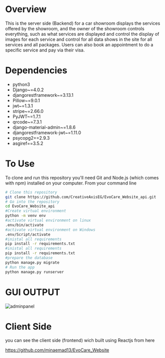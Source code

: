 # Overview


This is the server side (Backend) for a car showroom displays the services offered by the showroom, and the owner of the showroom controls everything, such as what services are displayed and control the display of images for each service and control for all data shows in the site for all services and all packages. Users can also book an appointment to do a specific service and pay via their visa.


# Dependencies

- python3
- Django~=4.0.2
- djangorestframework~=3.13.1
- Pillow~=9.0.1
- jwt~=1.3.1
- stripe~=2.66.0
- PyJWT~=1.7.1
- qrcode~=7.3.1
- django-material-admin~=1.8.6
- djangorestframework-jwt~=1.11.0
- psycopg2==2.9.3
- asgiref==3.5.2

# To Use

To clone and run this repository you'll need Git and Node.js (which comes with npm) installed on your computer. From your command line

```bash
# Clone this repository
git clone https://github.com/CreativeAxisEG/EvoCare_Website_api.git
# Go into the repository
cd EvoCare_Website_api
#Create virtual environment 
python -m venv env
#activate virtual environment on linux
.env/bin/activate
#activate virtual environment on Windows
.env/Script/activate
#inistal all requirements
pip install -r requirements.txt
#inistal all requirements
pip install -r requirements.txt
#prepare the database 
python manage.py migrate
# Run the app
python manage.py runserver
```
# GUI OUTPUT

![adminpanel](https://user-images.githubusercontent.com/120844290/212477759-867675f6-d7d3-4731-90c5-f3d90b5f64a0.png)


# Client Side 

you can see the client side (frontend) wich built using Reactjs from here

https://github.com/minaemad13/EvoCare_Website
